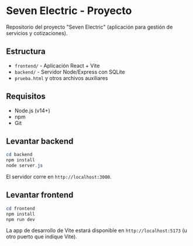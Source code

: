 # Seven Electric - Proyecto

Repositorio del proyecto "Seven Electric" (aplicación para gestión de servicios y cotizaciones).

## Estructura
- `frontend/` - Aplicación React + Vite
- `backend/` - Servidor Node/Express con SQLite
- `prueba.html` y otros archivos auxiliares

## Requisitos
- Node.js (v14+)
- npm
- Git

## Levantar backend
```powershell
cd backend
npm install
node server.js
```
El servidor corre en `http://localhost:3000`.

## Levantar frontend
```powershell
cd frontend
npm install
npm run dev
```
La app de desarrollo de Vite estará disponible en `http://localhost:5173` (u otro puerto que indique Vite).

<!-- Se han eliminado las instrucciones de subida a GitHub y la sección de ayuda a petición del usuario -->
